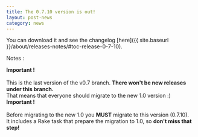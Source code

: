 ```yaml
---
title: The 0.7.10 version is out!
layout: post-news
category: news
---
```


You can download it and see the changelog [here]({{ site.baseurl }}/about/releases-notes/#toc-release-0-7-10).

<p class="notes">Notes :</p>

<div class="alert alert-warning" role="alert"><b>Important !</b>
  <br>
  <br>This is the last version of the v0.7 branch. <b>There won't be new releases under this branch.</b>
  <br>That means that everyone should migrate to the new 1.0 version :)
</div>

<div class="alert alert-warning" role="alert"><b>Important !</b>
  <br>
  <br>Before migrating to the new 1.0 you <b>MUST</b> migrate to this version (0.7.10).
  <br>It includes a Rake task that prepare the migration to 1.0, so <b>don't miss that step!</b>
</div>
